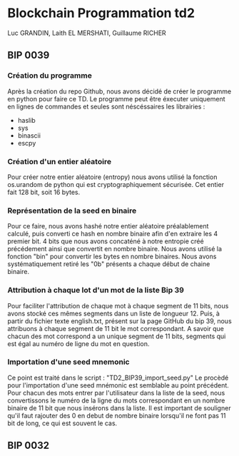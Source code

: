 # Blockchain Programmation td2
Luc GRANDIN, Laith EL MERSHATI, Guillaume RICHER

## **BIP 0039**

### Création du programme 
Après la création du repo Github, nous avons décidé de créer le programme en python pour faire ce TD.
Le programme peut être éxecuter uniquement en lignes de commandes et seules sont néscéssaires les librairies :
* haslib 
* sys
* binascii
* escpy

### Création d'un entier aléatoire
Pour créer notre entier aléatoire (entropy) nous avons utilisé la fonction os.urandom de python qui est cryptographiquement sécurisée. Cet entier fait 128 bit, soit 16 bytes.

### Représentation de la seed en binaire 
Pour ce faire, nous avons hashé notre entier aléatoire préalablement calculé, puis converti ce hash en nombre binaire afin d'en extraire les 4 premier bit. 4 bits que nous avons concaténé à notre entropie créé précédement ainsi que convertit en nombre binaire.
Nous avons utilisé la fonction "bin" pour convertir les bytes en nombre binaires.
Nous avons systématiquement retiré les "0b" présents a chaque début de chaine binaire.

### Attribution à chaque lot d'un mot de la liste Bip 39
Pour faciliter l'attribution de chaque mot à chaque segment de 11 bits, nous avons stocké ces mêmes segments dans un liste de longueur 12.
Puis, à partir du fichier texte english.txt, présent sur la page GitHub du bip 39, nous attribuons à chaque segment de 11 bit le mot correspondant. A savoir que chacun des mot correspond a un unique segment de 11 bits, segments qui est égal au numéro de ligne du mot en question.

### Importation d'une seed mnemonic
Ce point est traité dans le script : "TD2_BIP39_import_seed.py"
Le procèdé pour l'importation d'une seed mnémonic est semblable au point précédent. Pour chacun des mots entrer par l'utilisateur dans la liste de la seed, nous convertissons le numéro de la ligne du mots correspondant en un nombre binaire de 11 bit que nous insérons dans la liste.
Il est important de souligner qu'il faut rajouter des 0 en debut de nombre binaire lorsqu'il ne font pas 11 bit de long, ce qui est souvent le cas.

## **BIP 0032**

